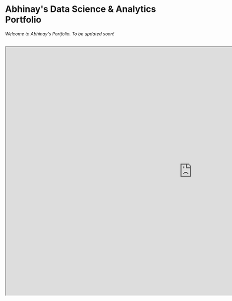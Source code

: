 # Abhinay's Data Science & Analytics Portfolio

###### Welcome to Abhinay's Portfolio. To be updated soon!

<iframe src="https://public.tableau.com/app/profile/abhinay8294/viz/Historical_Comparison_CFECI/HistoricalComparisonDashboard/"
width="1200" height="800"></iframe>  
